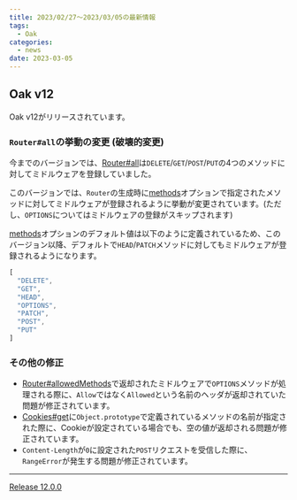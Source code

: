 ```yaml
---
title: 2023/02/27〜2023/03/05の最新情報
tags:
  - Oak
categories:
  - news
date: 2023-03-05
---
```


## Oak v12

Oak v12がリリースされています。

### `Router#all`の挙動の変更 (**破壊的変更**)

今までのバージョンでは、[Router#all](https://deno.land/x/oak@v12.0.0/mod.ts?s=Router&p=prototype.all)は`DELETE`/`GET`/`POST`/`PUT`の4つのメソッドに対してミドルウェアを登録していました。

このバージョンでは、`Router`の生成時に[methods](https://deno.land/x/oak@v12.0.0/mod.ts?s=RouterOptions#prop_methods)オプションで指定されたメソッドに対してミドルウェアが登録されるように挙動が変更されています。(ただし、`OPTIONS`についてはミドルウェアの登録がスキップされます)

[methods](https://deno.land/x/oak@v12.0.0/mod.ts?s=RouterOptions#prop_methods)オプションのデフォルト値は以下のように定義されているため、このバージョン以降、デフォルトで`HEAD`/`PATCH`メソッドに対してもミドルウェアが登録されるようになります。
        
```javascript
[
  "DELETE",
  "GET",
  "HEAD",
  "OPTIONS",
  "PATCH",
  "POST",
  "PUT"
]
```

### その他の修正
        
- [Router#allowedMethods](https://deno.land/x/oak@v12.0.0/mod.ts?s=Router&p=prototype.allowedMethods)で返却されたミドルウェアで`OPTIONS`メソッドが処理される際に、`Allow`ではなく`Allowed`という名前のヘッダが返却されていた問題が修正されています。
- [Cookies#get](https://deno.land/x/oak@v12.0.0/cookies.ts?s=Cookies&p=prototype.get)に`Object.prototype`で定義されているメソッドの名前が指定された際に、Cookieが設定されている場合でも、空の値が返却される問題が修正されています。
- `Content-Length`が`0`に設定された`POST`リクエストを受信した際に、`RangeError`が発生する問題が修正されています。

---

[Release 12.0.0](https://github.com/oakserver/oak/commit/631ee55f4ce712f717a3de43d9252a029958801f)
